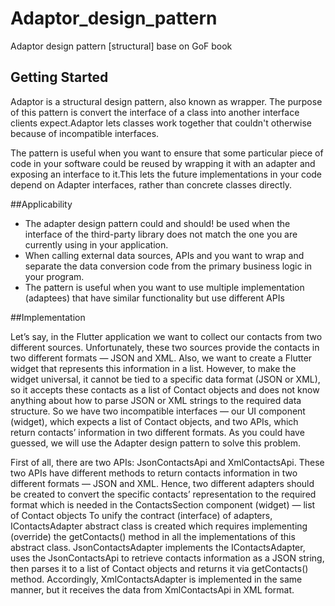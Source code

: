 # Adaptor_design_pattern

Adaptor design pattern [structural] base on GoF book

## Getting Started

Adaptor is a structural design pattern, also known as wrapper.
The purpose of this pattern is convert the interface of a class into another interface clients expect.Adaptor lets classes work together that couldn't otherwise because of incompatible interfaces.

The pattern is useful when you want to ensure that some particular piece of code in your software could be reused by wrapping it with an adapter and exposing an interface to it.This lets the future implementations in your code depend on Adapter interfaces, rather than concrete classes directly.

##Applicability

- The adapter design pattern could and should! be used when the interface of the third-party library does not match the one you are currently using in your application. 
- When calling external data sources, APIs and you want to wrap and separate the data conversion code from the primary business logic in your program. 
- The pattern is useful when you want to use multiple implementation (adaptees) that have similar functionality but use different APIs

##Implementation

Let’s say, in the Flutter application we want to collect our 
contacts from two different sources. Unfortunately, these two 
sources provide the contacts in two different formats — JSON and
XML. Also, we want to create a Flutter widget that represents 
this information in a list. However, to make the widget 
universal, it cannot be tied to a specific data format (JSON or 
XML), so it accepts these contacts as a list of Contact objects 
and does not know anything about how to parse JSON or XML strings
to the required data structure. So we have two incompatible 
interfaces — our UI component (widget), which expects a list of 
Contact objects, and two APIs, which return contacts’ information
in two different formats. As you could have guessed, we will use 
the Adapter design pattern to solve this problem.

First of all, there are two APIs: JsonContactsApi and XmlContactsApi.
These two APIs have different methods to return contacts information in two different formats — JSON and XML.
Hence, two different adapters should be created to convert the specific contacts’ representation to the required format which is needed in the ContactsSection component (widget) — list of Contact objects
To unify the contract (interface) of adapters, IContactsAdapter abstract class is created which requires implementing (override) the getContacts() method in all the implementations of this abstract class.
JsonContactsAdapter implements the IContactsAdapter, uses the JsonContactsApi to retrieve contacts information as a JSON string, then parses it to a list of Contact objects and returns it via getContacts() method.
Accordingly, XmlContactsAdapter is implemented in the same manner, but it receives the data from XmlContactsApi in XML format.
